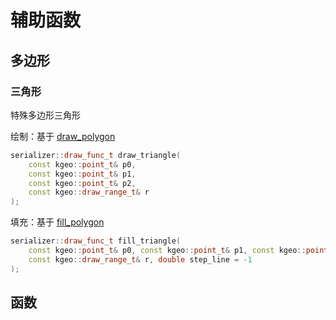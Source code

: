 # 辅助函数

## 多边形

### 三角形

特殊多边形三角形

绘制：基于 [draw_polygon](../../draw_func/draw/#draw_polygon)

```cpp
serializer::draw_func_t draw_triangle(
	const kgeo::point_t& p0,
	const kgeo::point_t& p1,
	const kgeo::point_t& p2,
	const kgeo::draw_range_t& r
);
```

填充：基于 [fill_polygon](../../draw_func/fill/#_2)

```cpp
serializer::draw_func_t fill_triangle(
	const kgeo::point_t& p0, const kgeo::point_t& p1, const kgeo::point_t& p2,
	const kgeo::draw_range_t& r, double step_line = -1
);
```

## 函数

